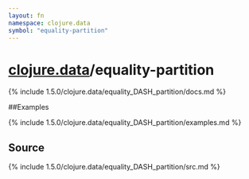 ```yaml
---
layout: fn
namespace: clojure.data
symbol: "equality-partition"
---
```


# [clojure.data](../)/equality-partition

{% include 1.5.0/clojure.data/equality_DASH_partition/docs.md %}

##Examples

{% include 1.5.0/clojure.data/equality_DASH_partition/examples.md %}
## Source
{% include 1.5.0/clojure.data/equality_DASH_partition/src.md %}

